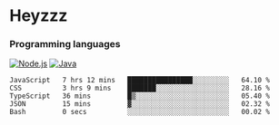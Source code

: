 # Heyzzz  

### Programming languages  

[![Node.js](https://img.shields.io/badge/-Node.js-262626?style=for-the-badge)](https://nodejs.org)
[![Java](https://img.shields.io/badge/-Java-262626?style=for-the-badge)](https://java.com)

<!--START_SECTION:waka-->

```text
JavaScript   7 hrs 12 mins   ████████████████░░░░░░░░░   64.10 %
CSS          3 hrs 9 mins    ███████░░░░░░░░░░░░░░░░░░   28.16 %
TypeScript   36 mins         █▒░░░░░░░░░░░░░░░░░░░░░░░   05.40 %
JSON         15 mins         ▓░░░░░░░░░░░░░░░░░░░░░░░░   02.32 %
Bash         0 secs          ░░░░░░░░░░░░░░░░░░░░░░░░░   00.02 %
```

<!--END_SECTION:waka-->
